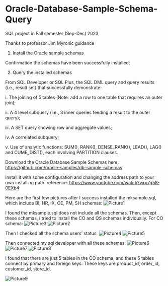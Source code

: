 # Oracle-Database-Sample-Schema-Query

SQL project in Fall semester (Sep-Dec) 2023

Thanks to professor Jim Myronic guidance

1)	Install the Oracle sample schemas

Confirmation the schemas have been successfully installed;

2)	Query the installed schemas

From SQL Developer or SQL Plus, the SQL DML query and query results (i.e., result set) that successfully demonstrate:

i.	The joining of 5 tables (Note: add a row to one table that requires an outer join);

ii.	A 4 level subquery (i.e., 3 inner queries feeding a result to the outer query);

iii.	A SET query showing row and aggregate values;

iv.	A correlated subquery;

v.	Use of analytic functions: SUM(), RANK(), DENSE_RANK(), LEAD(), LAG() and CUME_DIST(), each involving PARTITION clauses.


Download the Oracle Database Sample Schemas here:
https://github.com/oracle-samples/db-sample-schemas

Install it with some configuration and changing the address path to your own installing path.
reference: https://www.youtube.com/watch?v=o7g5K-0EXb4 

Here are the first few pictures after I success installed the mksample.sql, which include BI, HR, IX, OE, PM, SH schemas:
![Picture1](https://github.com/coolerlee90/Oracle-Database-Sample-Schema-Query/assets/152518453/aea3c32f-c9ca-48d0-82fb-f72a0b0b1f82)

I found the mksample.sql does not include all the schemas. Then, except these schemas, I tried to install the CO and QS schemas individually.
For CO schema:
![Picture3](https://github.com/coolerlee90/Oracle-Database-Sample-Schema-Query/assets/152518453/d55bec67-a3c9-434a-89c7-cac674f3c2a7)
![Picture2](https://github.com/coolerlee90/Oracle-Database-Sample-Schema-Query/assets/152518453/6eecc367-a95c-4058-8387-5fed879c4a97)

Then I checked all the schema users’ status:
![Picture4](https://github.com/coolerlee90/Oracle-Database-Sample-Schema-Query/assets/152518453/03dbef35-a323-4e4b-9173-c074eec462b4)
![Picture5](https://github.com/coolerlee90/Oracle-Database-Sample-Schema-Query/assets/152518453/4cb5ca6f-9153-4dc5-b608-19f0a7b5ca8d)

Then connected my sql developer with all these schemas:
![Picture6](https://github.com/coolerlee90/Oracle-Database-Sample-Schema-Query/assets/152518453/ac9c178f-1ff1-4f88-9631-ebe0e8ad2a01)
![Picture7](https://github.com/coolerlee90/Oracle-Database-Sample-Schema-Query/assets/152518453/b59ed9ad-4a90-483c-9845-cd1320c80471)
![Picture8](https://github.com/coolerlee90/Oracle-Database-Sample-Schema-Query/assets/152518453/53eee4c9-c642-4fc6-8aaf-d8da7bcde5b7)

I found that there are just 5 tables in the CO schema, and these 5 tables connect by primary and foreign keys. These keys are product_id, order_id, customer_id, store_id. 

![Picture9](https://github.com/coolerlee90/Oracle-Database-Sample-Schema-Query/assets/152518453/756ccf00-db98-418b-a92e-be710fe9c4fc)






